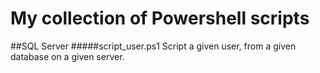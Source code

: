 # My collection of Powershell scripts

##SQL Server
#####script_user.ps1
Script a given user, from a given database on a given server.